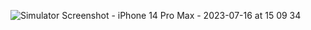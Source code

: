![Simulator Screenshot - iPhone 14 Pro Max - 2023-07-16 at 15 09 34](https://github.com/HibaADJ/DeceeGame/assets/91247983/50f93b37-d5ff-4cc8-8e80-387c74fc54a6)
